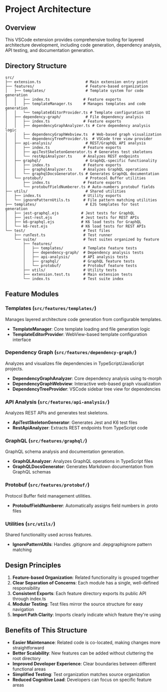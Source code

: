 # Project Architecture

## Overview
This VSCode extension provides comprehensive tooling for layered architecture development, including code generation, dependency analysis, API testing, and documentation generation.

## Directory Structure

```
src/
├── extension.ts                    # Main extension entry point
├── features/                       # Feature-based organization
│   ├── templates/                  # Template system for code generation
│   │   ├── index.ts               # Feature exports
│   │   ├── templateManager.ts     # Manages templates and code generation
│   │   └── templateEditorProvider.ts # Template configuration UI
│   ├── dependency-graph/           # File dependency analysis
│   │   ├── index.ts               # Feature exports
│   │   ├── dependencyGraphAnalyzer.ts # Core dependency analysis logic
│   │   ├── dependencyGraphWebview.ts  # Web-based graph visualization
│   │   └── dependencyTreeProvider.ts  # VSCode tree view provider
│   ├── api-analysis/               # REST/GraphQL API analysis
│   │   ├── index.ts               # Feature exports
│   │   ├── apiTestSkeletonGenerator.ts # Generates test skeletons
│   │   └── restApiAnalyzer.ts     # Analyzes REST endpoints
│   ├── graphql/                    # GraphQL-specific functionality
│   │   ├── index.ts               # Feature exports
│   │   ├── graphqlAnalyzer.ts     # Analyzes GraphQL operations
│   │   └── graphqlDocsGenerator.ts # Generates GraphQL documentation
│   └── protobuf/                   # Protocol Buffer utilities
│       ├── index.ts               # Feature exports
│       └── protobufFieldNumberer.ts # Auto-numbers protobuf fields
├── utils/                          # Shared utilities
│   ├── index.ts                   # Utility exports
│   └── ignorePatternUtils.ts      # File pattern matching utilities
├── templates/                      # EJS templates for test generation
│   ├── jest-graphql.ejs          # Jest tests for GraphQL
│   ├── jest-rest.ejs             # Jest tests for REST APIs
│   ├── k6-graphql.ejs            # K6 load tests for GraphQL
│   └── k6-rest.ejs               # K6 load tests for REST APIs
└── test/                          # Test files
    ├── runTest.ts                 # Test runner
    └── suite/                     # Test suites organized by feature
        ├── features/
        │   ├── templates/         # Template feature tests
        │   ├── dependency-graph/  # Dependency analysis tests
        │   ├── api-analysis/      # API analysis tests
        │   ├── graphql/           # GraphQL feature tests
        │   └── protobuf/          # Protobuf feature tests
        ├── utils/                 # Utility tests
        ├── extension.test.ts      # Main extension tests
        └── index.ts               # Test suite index
```

## Feature Modules

### Templates (`src/features/templates/`)
Manages layered architecture code generation from configurable templates.
- **TemplateManager**: Core template loading and file generation logic
- **TemplateEditorProvider**: WebView-based template configuration interface

### Dependency Graph (`src/features/dependency-graph/`)
Analyzes and visualizes file dependencies in TypeScript/JavaScript projects.
- **DependencyGraphAnalyzer**: Core dependency analysis using ts-morph
- **DependencyGraphWebview**: Interactive web-based graph visualization
- **DependencyTreeProvider**: VSCode sidebar tree view for dependencies

### API Analysis (`src/features/api-analysis/`)
Analyzes REST APIs and generates test skeletons.
- **ApiTestSkeletonGenerator**: Generates Jest and K6 test files
- **RestApiAnalyzer**: Extracts REST endpoints from TypeScript code

### GraphQL (`src/features/graphql/`)
GraphQL schema analysis and documentation generation.
- **GraphQLAnalyzer**: Analyzes GraphQL operations in TypeScript files
- **GraphQLDocsGenerator**: Generates Markdown documentation from GraphQL schemas

### Protobuf (`src/features/protobuf/`)
Protocol Buffer field management utilities.
- **ProtobufFieldNumberer**: Automatically assigns field numbers in .proto files

### Utilities (`src/utils/`)
Shared functionality used across features.
- **IgnorePatternUtils**: Handles .gitignore and .depgraphignore pattern matching

## Design Principles

1. **Feature-based Organization**: Related functionality is grouped together
2. **Clear Separation of Concerns**: Each module has a single, well-defined responsibility
3. **Consistent Exports**: Each feature directory exports its public API through index.ts
4. **Modular Testing**: Test files mirror the source structure for easy navigation
5. **Import Path Clarity**: Imports clearly indicate which feature they're using

## Benefits of This Structure

- **Easier Maintenance**: Related code is co-located, making changes more straightforward
- **Better Scalability**: New features can be added without cluttering the root directory
- **Improved Developer Experience**: Clear boundaries between different functional areas
- **Simplified Testing**: Test organization matches source organization
- **Reduced Cognitive Load**: Developers can focus on specific feature areas
